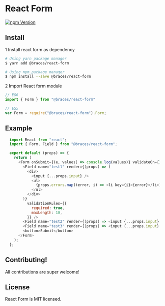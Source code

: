 # React Form
<!-- [![Build Status](https://travis-ci.org/codebraces/react-form.svg?branch=master)](https://travis-ci.org/codebraces/react-form) -->
[![npm Version](https://img.shields.io/npm/v/@braces/react-form.svg)](https://www.npmjs.com/package/@braces/react-form)


## Install
1 Install react form as dependency
  ```bash
  # Using yarn package manager
  $ yarn add @braces/react-form

  # Using npm package manager
  $ npm install --save @braces/react-form
  ```
2 Import React form module
  ```javascript
  // ES6
  import { Form } from "@braces/react-form"

  // ES5
  var Form = require("@braces/react-form").Form;
  ```
## Example

```javascript
  import React from "react";
  import { Form, Field } from "@braces/react-form";

  export default (props) => {
    return (
      <Form onSubmit={(e, values) => console.log(values)} validateOn={1}>
        <Field name="test1" render={(props) => (
          <div>
            <input {...props.input} />
            <ul>
              {props.errors.map((error, i) => <li key={i}>{error}</li>)}
            </ul>
          </div>
        )}
          validationRules={{
            required: true,
            maxLength: 10,
          }} />
        <Field name="test2" render={(props) => <input {...props.input} />} />
        <Field name="test3" render={(props) => <input {...props.input} />} />
        <button>Submit</button>
      </Form>
    );
  };
```

## Contributing!
All contributions are super welcome!


## License

React Form is MIT licensed.